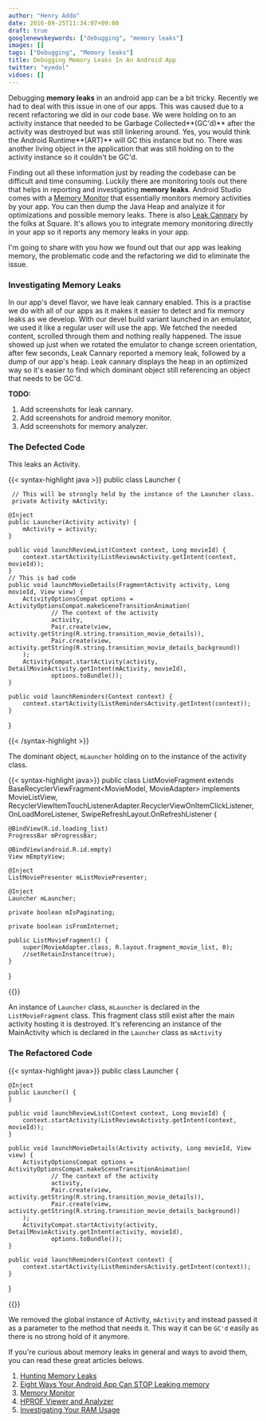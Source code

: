 ```yaml
---
author: "Henry Addo"
date: 2016-09-25T11:34:07+09:00
draft: true
googlenewskeywords: ["debugging", "memory leaks"]
images: []
tags: ["Debugging", "Memory leaks"]
title: Debugging Memory Leaks In An Android App
twitter: "eyedol"
vidoes: []
---
```


Debugging **memory leaks** in an android app can be a bit tricky. Recently we had to deal with this issue in one of our apps. This was caused due to a recent refactoring we did in our code base. We were holding on to an activity instance that needed to be Garbage Collected**(GC'd)** after the activity was destroyed but was still linkering around. Yes, you would think the Android Runtime**(ART)** will GC this instance but no. There was another living object in the application that was still holding on to the activity instance so it couldn't be GC'd.

Finding out all these information just by reading the codebase can be difficult and time consuming. Luckily there are monitoring tools out there that helps in reporting and investigating **memory leaks**. Android Studio comes with a [Memory Monitor][2] that essentially monitors memory activities by your app. You can then dump the Java Heap and analyize it for optimizations and possible memory leaks. There is also [Leak Cannary][2] by the folks at Square. It's allows you to integrate memory monitoring directly in your app so it reports any memory leaks in your app.

I'm going to share with you how we found out that our app was leaking memory, the problematic code and the refactoring we did to eliminate the issue.

### Investigating Memory Leaks
In our app's devel flavor, we have leak cannary enabled. This is a practise we do with all of our apps as it makes it easier to detect and fix memory leaks as we develop. With our devel build variant launched in an emulator, we used it like a regular user will use the app. We fetched the needed content, scrolled through them and nothing really happened. The issue showed up just when we rotated the emulator to change screen orientation, after few seconds, Leak Cannary reported a memory leak, followed by a dump of our app's heap. Leak cannary displays the heap in an optimized way so it's easier to find which dominant object still referencing an object that needs to be GC'd. 

**TODO:** 

1. Add screenshots for leak cannary.
2. Add screenshots for android memory monitor.
3. Add screenshots for memory analyzer.

### The Defected Code

This leaks an Activity.

{{< syntax-highlight java >}}
public class Launcher {
	
	 // This will be strongly held by the instance of the Launcher class.
   	 private Activity mActivity;

    @Inject
    public Launcher(Activity activity) {
        mActivity = activity;
    }

    public void launchReviewList(Context context, Long movieId) {
        context.startActivity(ListReviewsActivity.getIntent(context, movieId));
    }
	// This is bad code
    public void launchMovieDetails(FragmentActivity activity, Long movieId, View view) {
        ActivityOptionsCompat options = ActivityOptionsCompat.makeSceneTransitionAnimation(
                // The context of the activity
                activity,
                Pair.create(view, activity.getString(R.string.transition_movie_details)),
                Pair.create(view, activity.getString(R.string.transition_movie_details_background))
        );
        ActivityCompat.startActivity(activity, DetailMovieActivity.getIntent(mActivity, movieId),
                options.toBundle());
    }

    public void launchReminders(Context context) {
        context.startActivity(ListRemindersActivity.getIntent(context));
    }
}

{{< /syntax-highlight >}}

The dominant object, `mLauncher` holding on to the instance of the activity class.

{{< syntax-highlight java>}}
public class ListMovieFragment extends BaseRecyclerViewFragment<MovieModel, MovieAdapter> implements
        MovieListView, RecyclerViewItemTouchListenerAdapter.RecyclerViewOnItemClickListener,
        OnLoadMoreListener, SwipeRefreshLayout.OnRefreshListener {

    @BindView(R.id.loading_list)
    ProgressBar mProgressBar;

    @BindView(android.R.id.empty)
    View mEmptyView;

    @Inject
    ListMoviePresenter mListMoviePresenter;

    @Inject
    Launcher mLauncher;

    private boolean mIsPaginating;

    private boolean isFromInternet;

    public ListMovieFragment() {
        super(MovieAdapter.class, R.layout.fragment_movie_list, 0);
        //setRetainInstance(true);
    }
}

{{</syntax-highlight>}}

An instance of `Launcher` class, `mLauncher` is declared in the `ListMovieFragment` class. This fragment class still exist after the main activity hosting it is destroyed. It's referencing an instance of the MainActivity which is declared in the `Launcher` class as `mActivity`

### The Refactored Code
{{< syntax-highlight java>}}
public class Launcher {

    @Inject
    public Launcher() {
    }

    public void launchReviewList(Context context, Long movieId) {
        context.startActivity(ListReviewsActivity.getIntent(context, movieId));
    }

    public void launchMovieDetails(Activity activity, Long movieId, View view) {
        ActivityOptionsCompat options = ActivityOptionsCompat.makeSceneTransitionAnimation(
                // The context of the activity
                activity,
                Pair.create(view, activity.getString(R.string.transition_movie_details)),
                Pair.create(view, activity.getString(R.string.transition_movie_details_background))
        );
        ActivityCompat.startActivity(activity, DetailMovieActivity.getIntent(activity, movieId),
                options.toBundle());
    }

    public void launchReminders(Context context) {
        context.startActivity(ListRemindersActivity.getIntent(context));
    }
}

{{</syntax-highlight>}}

We removed the global instance of Activity, `mActivity` and instead passed it as a parameter to the method that needs it. This way it can be `GC'd` easily as there is no strong hold of it anymore.

If you're curious about memory leaks in general and ways to avoid them, you can read these great articles belows.

1. [Hunting Memory Leaks][3]
2. [Eight Ways Your Android App Can STOP Leaking memory][4]
3. [Memory Monitor][5]
4. [HPROF Viewer and Analyzer][6]
5. [Investigating Your RAM Usage][7]

[1]: https://developer.android.com/studio/profile/am-memory.html
[2]: http://squareup.com
[3]: https://www.toptal.com/java/hunting-memory-leaks-in-java 
[4]: http://blog.nimbledroid.com/2016/09/06/stop-memory-leaks.html
[5]: https://developer.android.com/studio/profile/am-memory.html
[6]: https://developer.android.com/studio/profile/am-hprof.html#hprof-diving
[7]: https://developer.android.com/studio/profile/investigate-ram.html